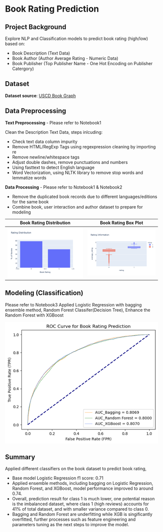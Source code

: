 # Book Rating Prediction

## Project Background
Explore NLP and Classification models to predict book rating (high/low) based on:
- Book Description (Text Data)
- Book Author (Author Average Rating - Numeric Data)
- Book Publisher (Top Publisher Name - One Hot Encoding on Publisher Catergory)

## Dataset
**Dataset source**: [USCD Book Graph](https://sites.google.com/eng.ucsd.edu/ucsdbookgraph/home)

## Data Preprocessing
**Text Preprocessing** - Please refer to Notebook1

Clean the Description Text Data, steps inlcuding:
- Check text data column impurity
- Remove HTML/RegExp Tags using regexpression cleaning by importing re
- Remove newline/whitespace tags
- Adjust double dashes, remove punctuations and numbers
- Using fasttext to detect English language
- Word Vectorization, using NLTK library to remove stop words and lemmatize words

**Data Processing** - Please refer to Notebook1 & Notebook2
- Remove the duplicated book records due to different languages/editions for the same book
- Combine book, user interaction and author dataset to prepare for modeling

Book Rating Distribution   |  Book Rating Box Plot
:-------------------------:|:-------------------------:
![1](image/BookRatingDistribution.png)  |  ![2](image/BookRatingBoxplot.png)

## Modeling (Classification)
Please refer to Notebook3
Applied Logistic Regression with bagging ensemble method, Random Forest Classifer(Decision Tree), Enhance the Random Forest with XGBoost

<p align="center">
<img src="image/ModelRocCurve.png" width="600" height="400" />
</p>

## Summary

Applied different classifiers on the book dataset to predict book rating,

- Base model Logistic Regression f1 score: 0.71
- Applied ensemble methods, including bagging on Logistic Regression, Random Forest, and XGBoost, model performance improved to around 0.74.
- Overall, prediction result for class 1 is much lower, one potential reason is the imbalanced dataset, where class 1 (high reviews) accounts for 41% of total dataset, and with smaller variance compared to class 0.
- Bagging and Random Forest are underfitting while XGB is singificantly overfitted, further processes such as feature engineering and parameters tuning as the next steps to improve the model.
